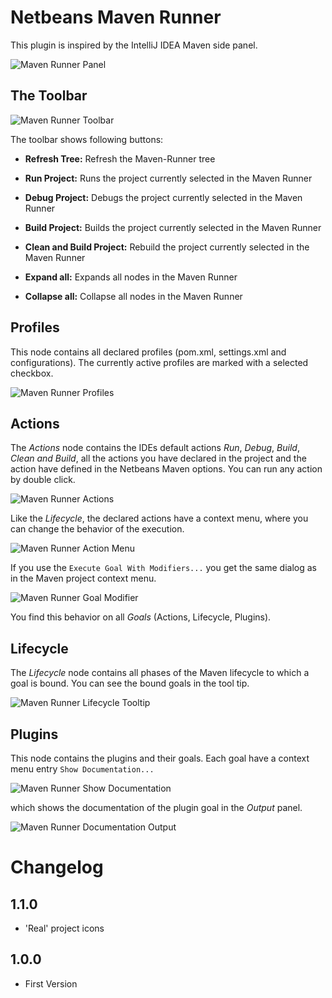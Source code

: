 # Netbeans Maven Runner

This plugin is inspired by the IntelliJ IDEA Maven side panel.

![Maven Runner Panel](doc/maven-runner.png)

## The Toolbar

![Maven Runner Toolbar](doc/maven-runner-toolbar.png)

The toolbar shows following buttons:

* **Refresh Tree:** Refresh the Maven-Runner tree
* **Run Project:** Runs the project currently selected in the Maven Runner
* **Debug Project:** Debugs the project currently selected in the Maven Runner
* **Build Project:** Builds the project currently selected in the Maven Runner
* **Clean and Build Project:** Rebuild the project currently selected in the Maven Runner

* **Expand all:** Expands all nodes in the Maven Runner
* **Collapse all:** Collapse all nodes in the Maven Runner

## Profiles

This node contains all declared profiles (pom.xml, settings.xml and configurations). 
The currently active profiles are marked with a selected checkbox.

![Maven Runner Profiles](doc/maven-runner-profiles.png)

## Actions

The *Actions* node contains the IDEs default actions *Run*, *Debug*, *Build*, 
*Clean and Build*, all the actions you have declared in the project and the 
action have defined in the Netbeans Maven options. You can run any action by 
double click.

![Maven Runner Actions](doc/maven-runner-actions.png)

Like the *Lifecycle*, the declared actions have a context menu, where you can 
change the behavior of the execution.

![Maven Runner Action Menu](doc/maven-runner-lifecycle-menu.png)

If you use the `Execute Goal With Modifiers...` you get the same dialog as in 
the Maven project context menu.

![Maven Runner Goal Modifier](doc/maven-runner-goal.png)

You find this behavior on all *Goals* (Actions, Lifecycle, Plugins).

## Lifecycle

The *Lifecycle* node contains all phases of the Maven lifecycle to which a goal 
is bound. You can see the bound goals in the tool tip.

![Maven Runner Lifecycle Tooltip](doc/maven-runner-lifecycle.png)

## Plugins

This node contains the plugins and their goals. Each goal have a context menu 
entry `Show Documentation...` 

![Maven Runner Show Documentation](doc/maven-runner-goal-help.png)

which shows the documentation of the plugin goal in the *Output* panel.

![Maven Runner Documentation Output](doc/maven-runner-goal-help-output.png)

# Changelog

## 1.1.0
- 'Real' project icons

## 1.0.0

- First Version